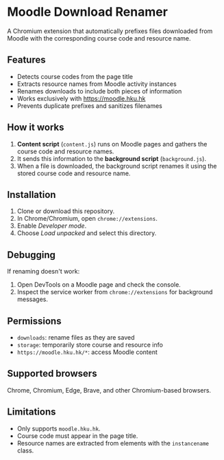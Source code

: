 # Moodle Download Renamer

A Chromium extension that automatically prefixes files downloaded from Moodle with the corresponding course code and resource name.

## Features
- Detects course codes from the page title
- Extracts resource names from Moodle activity instances
- Renames downloads to include both pieces of information
- Works exclusively with https://moodle.hku.hk
- Prevents duplicate prefixes and sanitizes filenames

## How it works
1. **Content script** (`content.js`) runs on Moodle pages and gathers the course code and resource names.
2. It sends this information to the **background script** (`background.js`).
3. When a file is downloaded, the background script renames it using the stored course code and resource name.

## Installation
1. Clone or download this repository.
2. In Chrome/Chromium, open `chrome://extensions`.
3. Enable *Developer mode*.
4. Choose *Load unpacked* and select this directory.

## Debugging
If renaming doesn't work:
1. Open DevTools on a Moodle page and check the console.
2. Inspect the service worker from `chrome://extensions` for background messages.

## Permissions
- `downloads`: rename files as they are saved
- `storage`: temporarily store course and resource info
- `https://moodle.hku.hk/*`: access Moodle content

## Supported browsers
Chrome, Chromium, Edge, Brave, and other Chromium-based browsers.

## Limitations
- Only supports `moodle.hku.hk`.
- Course code must appear in the page title.
- Resource names are extracted from elements with the `instancename` class.
